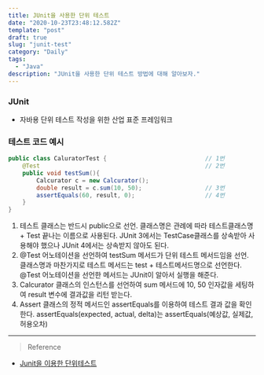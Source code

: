 ```yaml
---
title: JUnit을 사용한 단위 테스트
date: "2020-10-23T23:48:12.582Z"
template: "post"
draft: true
slug: "junit-test"
category: "Daily"
tags:
  - "Java"
description: "JUnit을 사용한 단위 테스트 방법에 대해 알아보자."
---
```


### JUnit
- 자바용 단위 테스트 작성을 위한 산업 표준 프레임워크

### 테스트 코드 예시
```java
public class CaluratorTest {                            // 1번
    @Test                                               // 2번
    public void testSum(){                                                        
        Calcurator c = new Calcurator();
        double result = c.sum(10, 50);                  // 3번
        assertEquals(60, result, 0);                    // 4번
    }
}
```

1. 테스트 클래스는 반드시 public으로 선언. 클래스명은 관례에 따라 테스트클래스명 + Test 끝나는 이름으로 사용된다. JUnit 3에서는 TestCase클래스를 상속받아 사용해야 했으나 JUnit 4에서는 상속받지 않아도 된다.
2. @Test 어노테이션을 선언하여 testSum 메서드가 단위 테스트 메서드임을 선언. 클래스명과 마찬가지로 테스트 메서드는 test + 테스트메서드명으로 선언한다. @Test 어노테이션을 선언한 메서드는 JUnit이 알아서 실행을 해준다.
3. Calcurator 클래스의 인스턴스를 선언하여 sum 메서드에 10, 50 인자값을 세팅하여 result 변수에 결과값을 리턴 받는다.
4. Assert 클래스의 정적 메서드인 assertEquals를 이용하여 테스트 결과 값을 확인한다. assertEquals(expected, actual, delta)는 assertEquals(예상값, 실제값, 허용오차)




<hr>

> Reference
- [Junit을 이용한 단위테스트](https://epthffh.tistory.com/entry/Junit%EC%9D%84-%EC%9D%B4%EC%9A%A9%ED%95%9C-%EB%8B%A8%EC%9C%84%ED%85%8C%EC%8A%A4%ED%8A%B8)


